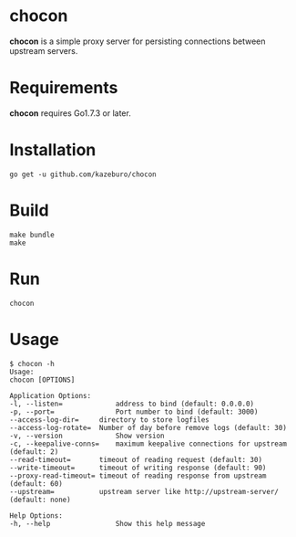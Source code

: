 # chocon

**chocon** is a simple proxy server for persisting connections between upstream servers.

# Requirements

**chocon** requires Go1.7.3 or later.

# Installation

```
go get -u github.com/kazeburo/chocon
```

# Build

```
make bundle
make
```

# Run

```
chocon
```

# Usage

```
$ chocon -h
Usage:
chocon [OPTIONS]

Application Options:
-l, --listen=             address to bind (default: 0.0.0.0)
-p, --port=               Port number to bind (default: 3000)
--access-log-dir=     directory to store logfiles
--access-log-rotate=  Number of day before remove logs (default: 30)
-v, --version             Show version
-c, --keepalive-conns=    maximum keepalive connections for upstream (default: 2)
--read-timeout=       timeout of reading request (default: 30)
--write-timeout=      timeout of writing response (default: 90)
--proxy-read-timeout= timeout of reading response from upstream (default: 60)
--upstream=           upstream server like http://upstream-server/ (default: none)

Help Options:
-h, --help                Show this help message

```
